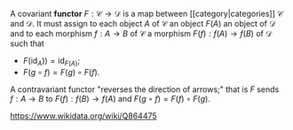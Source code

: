 A covariant **functor** $F:\mathcal C\to \mathcal D$ is a map between [[category|categories]] $\mathcal C$ and $\mathcal D$. It must assign to each object $A$ of $\mathcal C$ an object $F(A)$ an object of $\mathcal D$ and to each morphism $f:A\to B$ of $\mathcal C$ a morphism $F(f):f(A) \to f(B)$ of $\mathcal D$ such that
- $F(\text{id}_A)) = \text{id}_{F(A)}$;
- $F(g\circ f) = F(g)\circ F(f)$.

A contravariant functor "reverses the direction of arrows;" that is $F$ sends $f:A\to B$ to $F(f): f(B) \to f(A)$ and $F(g\circ f) = F(f) \circ F(g)$.

https://www.wikidata.org/wiki/Q864475